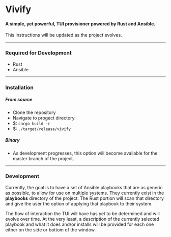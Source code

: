 # Vivify
#### A simple, yet powerful, TUI provisioner powered by Rust and Ansible.

This instructions will be updated as the project evolves.

---
### Required for Development
- Rust
- Ansible
---
### Installation
##### From source
- Clone the repository
- Navigate to progect directory
-   $: `cargo build -r`
-   $: `./target/release/vivify`

##### Binary
- As development progresses, this option will become available for the master 
branch of the project.

---

### Development
Currently, the goal is to have a set of Ansible playbooks that are as generic as 
possible, to allow for use on multiple systems. They currently exist in the
**playbooks** directory of the project. The Rust portion will scan that 
directory and give the user the option of applying that playbook to their system.

The flow of interaction the TUI will have has yet to be determined and will 
evolve over time. At the very least, a description of the currently selected
playbook and what it does and/or installs will be provided for each one either 
on the side or bottom of the window.
